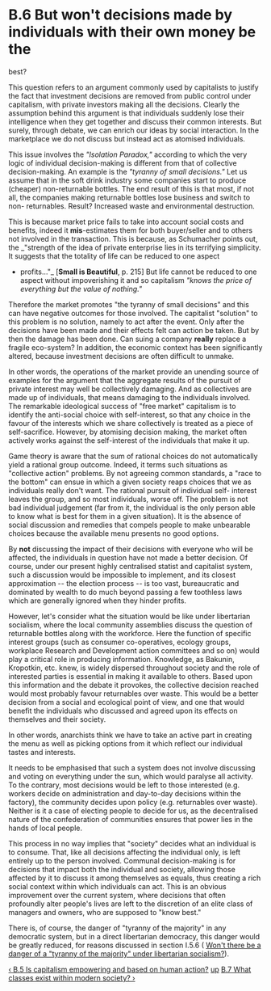 # B.6 But won't decisions made by individuals with their own money be the
best?

This question refers to an argument commonly used by capitalists to justify
the fact that investment decisions are removed from public control under
capitalism, with private investors making all the decisions. Clearly the
assumption behind this argument is that individuals suddenly lose their
intelligence when they get together and discuss their common interests. But
surely, through debate, we can enrich our ideas by social interaction. In the
marketplace we do not discuss but instead act as atomised individuals.

This issue involves the _"Isolation Paradox,"_ according to which the very
logic of individual decision-making is different from that of collective
decision-making. An example is the _"tyranny of small decisions."_ Let us
assume that in the soft drink industry some companies start to produce
(cheaper) non-returnable bottles. The end result of this is that most, if not
all, the companies making returnable bottles lose business and switch to non-
returnables. Result? Increased waste and environmental destruction.

This is because market price fails to take into account social costs and
benefits, indeed it **mis**-estimates them for both buyer/seller and to others
not involved in the transaction. This is because, as Schumacher points out,
the _"strength of the idea of private enterprise lies in its terrifying
simplicity. It suggests that the totality of life can be reduced to one aspect
- profits..."_ [**Small is Beautiful**, p. 215] But life cannot be reduced to
one aspect without impoverishing it and so capitalism _"knows the price of
everything but the value of nothing."_

Therefore the market promotes "the tyranny of small decisions" and this can
have negative outcomes for those involved. The capitalist "solution" to this
problem is no solution, namely to act after the event. Only after the
decisions have been made and their effects felt can action be taken. But by
then the damage has been done. Can suing a company **really** replace a
fragile eco-system? In addition, the economic context has been significantly
altered, because investment decisions are often difficult to unmake.

In other words, the operations of the market provide an unending source of
examples for the argument that the aggregate results of the pursuit of private
interest may well be collectively damaging. And as collectives are made up of
individuals, that means damaging to the individuals involved. The remarkable
ideological success of "free market" capitalism is to identify the anti-social
choice with self-interest, so that any choice in the favour of the interests
which we share collectively is treated as a piece of self-sacrifice. However,
by atomising decision making, the market often actively works against the
self-interest of the individuals that make it up.

Game theory is aware that the sum of rational choices do not automatically
yield a rational group outcome. Indeed, it terms such situations as
"collective action" problems. By not agreeing common standards, a "race to the
bottom" can ensue in which a given society reaps choices that we as
individuals really don't want. The rational pursuit of individual self-
interest leaves the group, and so most individuals, worse off. The problem is
not bad individual judgement (far from it, the individual is the only person
able to know what is best for them in a given situation). It is the absence of
social discussion and remedies that compels people to make unbearable choices
because the available menu presents no good options.

By **not** discussing the impact of their decisions with everyone who will be
affected, the individuals in question have not made a better decision. Of
course, under our present highly centralised statist and capitalist system,
such a discussion would be impossible to implement, and its closest
approximation -- the election process -- is too vast, bureaucratic and
dominated by wealth to do much beyond passing a few toothless laws which are
generally ignored when they hinder profits.

However, let's consider what the situation would be like under libertarian
socialism, where the local community assemblies discuss the question of
returnable bottles along with the workforce. Here the function of specific
interest groups (such as consumer co-operatives, ecology groups, workplace
Research and Development action committees and so on) would play a critical
role in producing information. Knowledge, as Bakunin, Kropotkin, etc. knew, is
widely dispersed throughout society and the role of interested parties is
essential in making it available to others. Based upon this information and
the debate it provokes, the collective decision reached would most probably
favour returnables over waste. This would be a better decision from a social
and ecological point of view, and one that would benefit the individuals who
discussed and agreed upon its effects on themselves and their society.

In other words, anarchists think we have to take an active part in creating
the menu as well as picking options from it which reflect our individual
tastes and interests.

It needs to be emphasised that such a system does not involve discussing and
voting on everything under the sun, which would paralyse all activity. To the
contrary, most decisions would be left to those interested (e.g. workers
decide on administration and day-to-day decisions within the factory), the
community decides upon policy (e.g. returnables over waste). Neither is it a
case of electing people to decide for us, as the decentralised nature of the
confederation of communities ensures that power lies in the hands of local
people.

This process in no way implies that "society" decides what an individual is to
consume. That, like all decisions affecting the individual only, is left
entirely up to the person involved. Communal decision-making is for decisions
that impact both the individual and society, allowing those affected by it to
discuss it among themselves as equals, thus creating a rich social context
within which individuals can act. This is an obvious improvement over the
current system, where decisions that often profoundly alter people's lives are
left to the discretion of an elite class of managers and owners, who are
supposed to "know best."

There is, of course, the danger of "tyranny of the majority" in any democratic
system, but in a direct libertarian democracy, this danger would be greatly
reduced, for reasons discussed in section I.5.6 ( [Won't there be a danger of
a "tyranny of the majority" under libertarian socialism?](secI5.md#seci56)).

[‹ B.5 Is capitalism empowering and based on human action?](secB5.md "Go to
previous page" ) [up](secBcon.md "Go to parent page" ) [B.7 What classes
exist within modern society? ›](secB7.md "Go to next page" )

